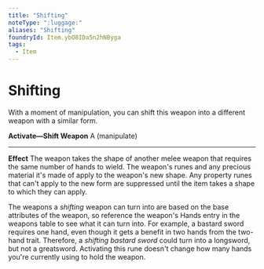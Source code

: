 ```yaml
---
title: "Shifting"
noteType: ":luggage:"
aliases: "Shifting"
foundryId: Item.ybO8IDa5n2hNByga
tags:
  - Item
---
```


# Shifting

With a moment of manipulation, you can shift this weapon into a different weapon with a similar form.

**Activate—Shift Weapon** A (manipulate)

* * *

**Effect** The weapon takes the shape of another melee weapon that requires the same number of hands to wield. The weapon's runes and any precious material it's made of apply to the weapon's new shape. Any property runes that can't apply to the new form are suppressed until the item takes a shape to which they can apply.

The weapons a _shifting_ weapon can turn into are based on the base attributes of the weapon, so reference the weapon's Hands entry in the weapons table to see what it can turn into. For example, a bastard sword requires one hand, even though it gets a benefit in two hands from the two-hand trait. Therefore, a _shifting bastard sword_ could turn into a longsword, but not a greatsword. Activating this rune doesn't change how many hands you're currently using to hold the weapon.
